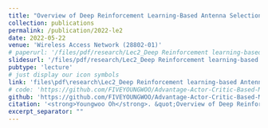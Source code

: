 ```yaml
---
title: "Overview of Deep Reinforcement Learning-Based Antenna Selection for MIMO Systems"
collection: publications
permalink: /publication/2022-le2
date: 2022-05-22
venue: 'Wireless Access Network (28802-01)'
# paperurl: '/files/pdf/research/Lec2_Deep Reinforcement learning-based Antenna Selection for MIMO Systems.pdf'
slidesurl: '/files/pdf/research/Lec2_Deep Reinforcement learning-based Antenna Selection for MIMO Systems.pdf'
pubtype: 'lecture'
# just display our icon symbols
link: 'files\pdf\research\Lec2_Deep Reinforcement learning-based Antenna Selection for MIMO Systems.pdf'
# code: 'https://github.com/FIVEYOUNGWOO/Advantage-Actor-Critic-Based-MIMO-Antenna-Selection'
github: 'https://github.com/FIVEYOUNGWOO/Advantage-Actor-Critic-Based-MIMO-Antenna-Selection'
citation: '<strong>Youngwoo Oh</strong>. &quot;Overview of Deep Reinforcement Learning-Based Antenna Selection for MIMO Systems.&quot; <i>Wireless Access Network (28802-01)</i>, 2022.05.22.'
excerpt_separator: ""
---
```

